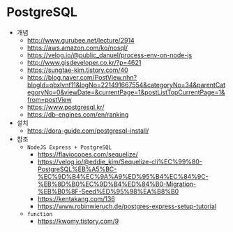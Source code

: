 # PostgreSQL
- 개념
  - http://www.gurubee.net/lecture/2914
  - https://aws.amazon.com/ko/nosql/
  - https://velog.io/@public_danuel/process-env-on-node-js
  - http://www.gisdeveloper.co.kr/?p=4621
  - https://sungtae-kim.tistory.com/40
  - https://blog.naver.com/PostView.nhn?blogId=qbxlvnf11&logNo=221491667554&categoryNo=34&parentCategoryNo=0&viewDate=&currentPage=1&postListTopCurrentPage=1&from=postView
  - https://www.postgresql.kr/
  - https://db-engines.com/en/ranking
- 설치
  - https://dora-guide.com/postgresql-install/
- 참조
  - `NodeJS Express + PostgreSQL`
    - https://flaviocopes.com/sequelize/
    - https://velog.io/@eddie_kim/Sequelize-cli%EC%99%80-PostgreSQL%EB%A5%BC-%EC%9D%B4%EC%9A%A9%ED%95%B4%EC%84%9C-%EB%8D%B0%EC%9D%B4%ED%84%B0-Migration-%EB%B0%8F-Seed%ED%95%98%EA%B8%B0
    - https://kentakang.com/136
    - https://www.robinwieruch.de/postgres-express-setup-tutorial
  - `function`    
    - https://kwomy.tistory.com/9
